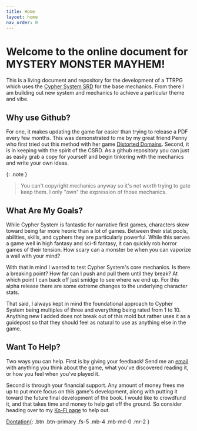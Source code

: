 ```yaml
---
title: Home
layout: home
nav_order: 0
---
```


# Welcome to the online document for **MYSTERY MONSTER MAYHEM!** 
This is a living document and repository for the development of a TTRPG which uses the [Cypher System SRD](https://screwtapello.gitlab.io/cypher-system-reference/index.html) for the base mechanics. From there I am building out new system and mechanics to achieve a particular theme and vibe.

## Why use Github?
For one, it makes updating the game far easier than trying to release a PDF every few months. This was demonstrated to me by my great friend Penny who first tried out this method with her game [Distorted Domains](http://transtapir.games/Distorted-Domains/). Second, it is in keeping with the spirit of the CSRD. As a github repository you can just as easily grab a copy for yourself and begin tinkering with the mechanics and write your own ideas.

{: .note }
> You can't copyright mechanics anyway so it's not worth trying to gate keep them. I only "own" the expression of those mechanics.

## What Are My Goals?
While Cypher System is fantastic for narrative first games, characters skew toward being far more heoric than a lot of games. Between their stat pools, abilities, skills, and cyphers they are particularly powerful. While this serves a game well in high fantasy and sci-fi fantasy, it can quickly rob horror games of their tension. How scary can a monster be when you can vaporize a wall with your mind?

With that in mind I wanted to test Cypher System's core mechanics. Is there a breaking point? How far can I push and pull them until they break? At which point I can back off just smidge to see where we end up. For this alpha release there are some extreme changes to the underlying character stats. 

That said, I always kept in mind the foundational approach to Cypher System being multiples of three and everything being rated from 1 to 10. Anything new I added does not break out of this mold but rather uses it as a guidepost so that they should feel as natural to use as anything else in the game.

## Want To Help?
Two ways you can help. First is by giving your feedback! Send me an [email](mailto:info@whensuddenly.games) with anything you think about the game, what you've discovered reading it, or how you feel when you've played it.

Second is through your financial support. Any amount of money frees me up to put more focus on this game's development, along with putting it toward the future final development of the book. I would like to crowdfund it, and that takes time and money to help get off the ground. So consider heading over to my [Ko-Fi page](https://ko-fi.com/whensuddenlygames) to help out.

[Dontation](https://ko-fi.com/whensuddenlygames){: .btn .btn-primary .fs-5 .mb-4 .mb-md-0 .mr-2 }
